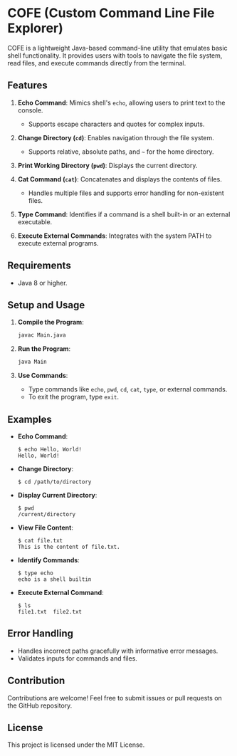 # COFE (Custom Command Line File Explorer)

COFE is a lightweight Java-based command-line utility that emulates basic shell functionality. It provides users with tools to navigate the file system, read files, and execute commands directly from the terminal.

## Features

1. **Echo Command**: Mimics shell's `echo`, allowing users to print text to the console.
   - Supports escape characters and quotes for complex inputs.
   
2. **Change Directory (`cd`)**: Enables navigation through the file system.
   - Supports relative, absolute paths, and `~` for the home directory.

3. **Print Working Directory (`pwd`)**: Displays the current directory.

4. **Cat Command (`cat`)**: Concatenates and displays the contents of files.
   - Handles multiple files and supports error handling for non-existent files.

5. **Type Command**: Identifies if a command is a shell built-in or an external executable.

6. **Execute External Commands**: Integrates with the system PATH to execute external programs.

## Requirements

- Java 8 or higher.

## Setup and Usage

1. **Compile the Program**:
   ```bash
   javac Main.java
   ```

2. **Run the Program**:
   ```bash
   java Main
   ```

3. **Use Commands**:
   - Type commands like `echo`, `pwd`, `cd`, `cat`, `type`, or external commands.
   - To exit the program, type `exit`.

## Examples

- **Echo Command**:
  ```
  $ echo Hello, World!
  Hello, World!
  ```

- **Change Directory**:
  ```
  $ cd /path/to/directory
  ```

- **Display Current Directory**:
  ```
  $ pwd
  /current/directory
  ```

- **View File Content**:
  ```
  $ cat file.txt
  This is the content of file.txt.
  ```

- **Identify Commands**:
  ```
  $ type echo
  echo is a shell builtin
  ```

- **Execute External Command**:
  ```
  $ ls
  file1.txt  file2.txt
  ```

## Error Handling

- Handles incorrect paths gracefully with informative error messages.
- Validates inputs for commands and files.

## Contribution

Contributions are welcome! Feel free to submit issues or pull requests on the GitHub repository.

## License

This project is licensed under the MIT License.

